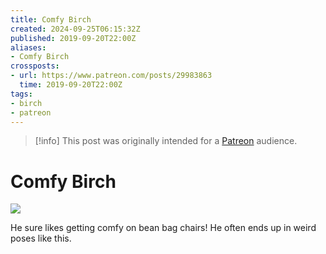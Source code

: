 ```yaml
---
title: Comfy Birch
created: 2024-09-25T06:15:32Z
published: 2019-09-20T22:00Z
aliases:
- Comfy Birch
crossposts:
- url: https://www.patreon.com/posts/29983863
  time: 2019-09-20T22:00Z
tags:
- birch
- patreon
---
```


> [!info]
> This post was originally intended for a [Patreon](../tags/patreon.md) audience.

# Comfy Birch

![](201909202200-birch.jpg)

He sure likes getting comfy on bean bag chairs! He often ends up in weird poses like this.

